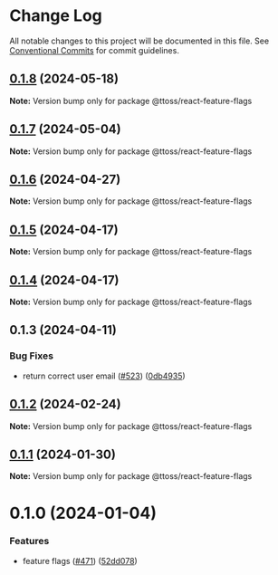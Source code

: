 # Change Log

All notable changes to this project will be documented in this file.
See [Conventional Commits](https://conventionalcommits.org) for commit guidelines.

## [0.1.8](https://github.com/ttoss/ttoss/compare/@ttoss/react-feature-flags@0.1.7...@ttoss/react-feature-flags@0.1.8) (2024-05-18)

**Note:** Version bump only for package @ttoss/react-feature-flags

## [0.1.7](https://github.com/ttoss/ttoss/compare/@ttoss/react-feature-flags@0.1.6...@ttoss/react-feature-flags@0.1.7) (2024-05-04)

**Note:** Version bump only for package @ttoss/react-feature-flags

## [0.1.6](https://github.com/ttoss/ttoss/compare/@ttoss/react-feature-flags@0.1.5...@ttoss/react-feature-flags@0.1.6) (2024-04-27)

**Note:** Version bump only for package @ttoss/react-feature-flags

## [0.1.5](https://github.com/ttoss/ttoss/compare/@ttoss/react-feature-flags@0.1.4...@ttoss/react-feature-flags@0.1.5) (2024-04-17)

**Note:** Version bump only for package @ttoss/react-feature-flags

## [0.1.4](https://github.com/ttoss/ttoss/compare/@ttoss/react-feature-flags@0.1.3...@ttoss/react-feature-flags@0.1.4) (2024-04-17)

**Note:** Version bump only for package @ttoss/react-feature-flags

## 0.1.3 (2024-04-11)

### Bug Fixes

- return correct user email ([#523](https://github.com/ttoss/ttoss/issues/523)) ([0db4935](https://github.com/ttoss/ttoss/commit/0db493553f8b9c748b7edf4cd47bdbeeb5f53ee0))

## [0.1.2](https://github.com/ttoss/ttoss/compare/@ttoss/react-feature-flags@0.1.1...@ttoss/react-feature-flags@0.1.2) (2024-02-24)

**Note:** Version bump only for package @ttoss/react-feature-flags

## [0.1.1](https://github.com/ttoss/ttoss/compare/@ttoss/react-feature-flags@0.1.0...@ttoss/react-feature-flags@0.1.1) (2024-01-30)

**Note:** Version bump only for package @ttoss/react-feature-flags

# 0.1.0 (2024-01-04)

### Features

- feature flags ([#471](https://github.com/ttoss/ttoss/issues/471)) ([52dd078](https://github.com/ttoss/ttoss/commit/52dd078ba6df95fc345afcff5d4e61497b22da8a))
